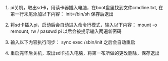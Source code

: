 1. pi关机，取出sd卡，用读卡器插入电脑，在boot盘里找到文件cmdline.txt, 在第一行末尾添加以下内容：
init=/bin/sh
保存后退出

2. 将sd卡插入pi，启动后会自动进入命令行模式，输入以下内容：
mount -o remount, rw /
passwd pi
以后会被提示输入两遍新密码

3. 输入以下内容执行同步：
sync
exec /sbin/init
之后会自动重启

4. 重启完毕后关机，取出sd卡插入电脑，将第一布所做的更改删除，保存退出